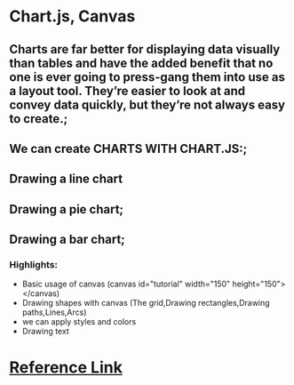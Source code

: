 # Chart.js, Canvas

## Charts are far better for displaying data visually than tables and have the added benefit that no one is ever going to press-gang them into use as a layout tool. They’re easier to look at and convey data quickly, but they’re not always easy to create.;

## We can create CHARTS WITH CHART.JS:;


## Drawing a line chart 
## Drawing a pie chart;
## Drawing a bar chart;


### **Highlights:**
* Basic usage of canvas (canvas id="tutorial" width="150" height="150"></canvas)
* Drawing shapes with canvas (The grid,Drawing rectangles,Drawing paths,Lines,Arcs)
* we can apply styles and colors
* Drawing text


# [Reference Link](https://www.chartjs.org/docs/latest/)